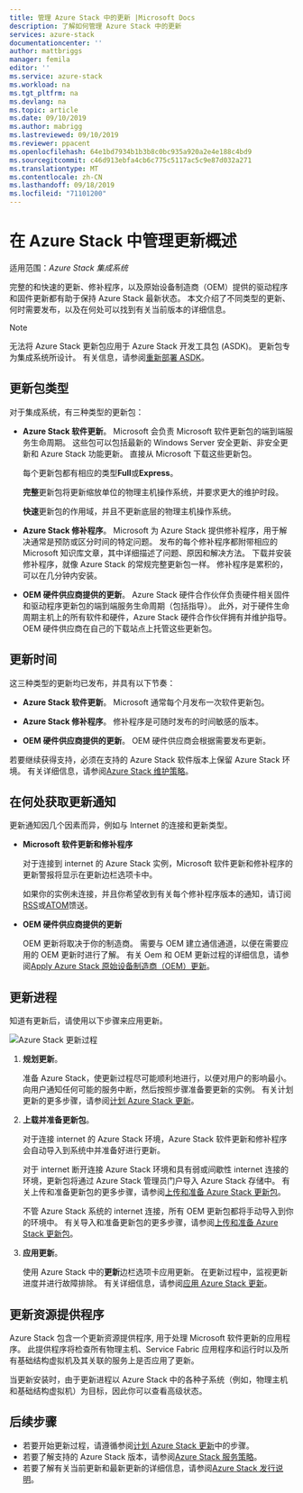 ```yaml
---
title: 管理 Azure Stack 中的更新 |Microsoft Docs
description: 了解如何管理 Azure Stack 中的更新
services: azure-stack
documentationcenter: ''
author: mattbriggs
manager: femila
editor: ''
ms.service: azure-stack
ms.workload: na
ms.tgt_pltfrm: na
ms.devlang: na
ms.topic: article
ms.date: 09/10/2019
ms.author: mabrigg
ms.lastreviewed: 09/10/2019
ms.reviewer: ppacent
ms.openlocfilehash: 64e1bd7934b1b3b8c0bc935a920a2e4e188c4bd9
ms.sourcegitcommit: c46d913ebfa4cb6c775c5117ac5c9e87d032a271
ms.translationtype: MT
ms.contentlocale: zh-CN
ms.lasthandoff: 09/18/2019
ms.locfileid: "71101200"
---
```

# <a name="manage-updates-in-azure-stack-overview"></a>在 Azure Stack 中管理更新概述

适用范围：*Azure Stack 集成系统*

完整的和快速的更新、修补程序，以及原始设备制造商（OEM）提供的驱动程序和固件更新都有助于保持 Azure Stack 最新状态。 本文介绍了不同类型的更新、何时需要发布，以及在何处可以找到有关当前版本的详细信息。

> [!Note]  
> 无法将 Azure Stack 更新包应用于 Azure Stack 开发工具包 (ASDK)。 更新包专为集成系统所设计。 有关信息，请参阅[重新部署 ASDK](https://docs.microsoft.com/azure-stack/asdk/asdk-redeploy)。

## <a name="update-package-types"></a>更新包类型

对于集成系统，有三种类型的更新包：

-   **Azure Stack 软件更新**。 Microsoft 会负责 Microsoft 软件更新包的端到端服务生命周期。 这些包可以包括最新的 Windows Server 安全更新、非安全更新和 Azure Stack 功能更新。 直接从 Microsoft 下载这些更新包。

    每个更新包都有相应的类型**Full**或**Express**。 
 
    **完整**更新包将更新缩放单位的物理主机操作系统，并要求更大的维护时段。 

    **快速**更新包的作用域，并且不更新底层的物理主机操作系统。

-   **Azure Stack 修补程序**。 Microsoft 为 Azure Stack 提供修补程序，用于解决通常是预防或区分时间的特定问题。 发布的每个修补程序都附带相应的 Microsoft 知识库文章，其中详细描述了问题、原因和解决方法。 下载并安装修补程序，就像 Azure Stack 的常规完整更新包一样。 修补程序是累积的，可以在几分钟内安装。

-   **OEM 硬件供应商提供的更新**。 Azure Stack 硬件合作伙伴负责硬件相关固件和驱动程序更新包的端到端服务生命周期（包括指导）。 此外，对于硬件生命周期主机上的所有软件和硬件，Azure Stack 硬件合作伙伴拥有并维护指导。 OEM 硬件供应商在自己的下载站点上托管这些更新包。

## <a name="when-to-update"></a>更新时间

这三种类型的更新均已发布，并具有以下节奏：

-   **Azure Stack 软件更新**。 Microsoft 通常每个月发布一次软件更新包。

-   **Azure Stack 修补程序**。 修补程序是可随时发布的时间敏感的版本。

-   **OEM 硬件供应商提供的更新**。 OEM 硬件供应商会根据需要发布更新。

若要继续获得支持，必须在支持的 Azure Stack 软件版本上保留 Azure Stack 环境。 有关详细信息，请参阅[Azure Stack 维护策略](azure-stack-update-servicing-policy.md)。

## <a name="where-to-get-notice-of-an-update"></a>在何处获取更新通知

更新通知因几个因素而异，例如与 Internet 的连接和更新类型。

- **Microsoft 软件更新和修补程序** 

    对于连接到 internet 的 Azure Stack 实例，Microsoft 软件更新和修补程序的更新警报将显示在更新边栏选项卡中。

    如果你的实例未连接，并且你希望收到有关每个修补程序版本的通知，请订阅[RSS](https://support.microsoft.com/app/content/api/content/feeds/sap/en-us/32d322a8-acae-202d-e9a9-7371dccf381b/rss)或[ATOM](https://support.microsoft.com/app/content/api/content/feeds/sap/en-us/32d322a8-acae-202d-e9a9-7371dccf381b/atom)馈送。

- **OEM 硬件供应商提供的更新**

    OEM 更新将取决于你的制造商。 需要与 OEM 建立通信通道，以便在需要应用的 OEM 更新时进行了解。 有关 Oem 和 OEM 更新过程的详细信息，请参阅[Apply Azure Stack 原始设备制造商（OEM）更新](azure-stack-update-oem.md)。

## <a name="update-processes"></a>更新进程

知道有更新后，请使用以下步骤来应用更新。

![Azure Stack 更新过程](./media/azure-stack-updates/azure-stack-update-process.png)

1. **规划更新**。

    准备 Azure Stack，使更新过程尽可能顺利地进行，以便对用户的影响最小。 向用户通知任何可能的服务中断，然后按照步骤准备要更新的实例。 有关计划更新的更多步骤，请参阅[计划 Azure Stack 更新](azure-stack-update-plan.md)。

2. **上载并准备更新包**。

    对于连接 internet 的 Azure Stack 环境，Azure Stack 软件更新和修补程序会自动导入到系统中并准备好进行更新。

    对于 internet 断开连接 Azure Stack 环境和具有弱或间歇性 internet 连接的环境，更新包将通过 Azure Stack 管理员门户导入 Azure Stack 存储中。 有关上传和准备更新包的更多步骤，请参阅[上传和准备 Azure Stack 更新包](azure-stack-update-prepare-package.md)。

    不管 Azure Stack 系统的 internet 连接，所有 OEM 更新包都将手动导入到你的环境中。 有关导入和准备更新包的更多步骤，请参阅[上传和准备 Azure Stack 更新包](azure-stack-update-prepare-package.md)。

3. **应用更新**。

    使用 Azure Stack 中的**更新**边栏选项卡应用更新。 在更新过程中，监视更新进度并进行故障排除。 有关详细信息，请参阅[应用 Azure Stack 更新](azure-stack-apply-updates.md)。

## <a name="the-update-resource-provider"></a>更新资源提供程序

Azure Stack 包含一个更新资源提供程序, 用于处理 Microsoft 软件更新的应用程序。 此提供程序将检查所有物理主机、Service Fabric 应用程序和运行时以及所有基础结构虚拟机及其关联的服务上是否应用了更新。

当更新安装时，由于更新进程以 Azure Stack 中的各种子系统（例如，物理主机和基础结构虚拟机）为目标，因此你可以查看高级状态。

## <a name="next-steps"></a>后续步骤

- 若要开始更新过程，请遵循参阅[计划 Azure Stack 更新](azure-stack-update-plan.md)中的步骤。
- 若要了解支持的 Azure Stack 版本，请参阅[Azure Stack 服务策略](azure-stack-servicing-policy.md)。  
- 若要了解有关当前更新和最新更新的详细信息，请参阅[Azure Stack 发行说明](release-notes.md)。
